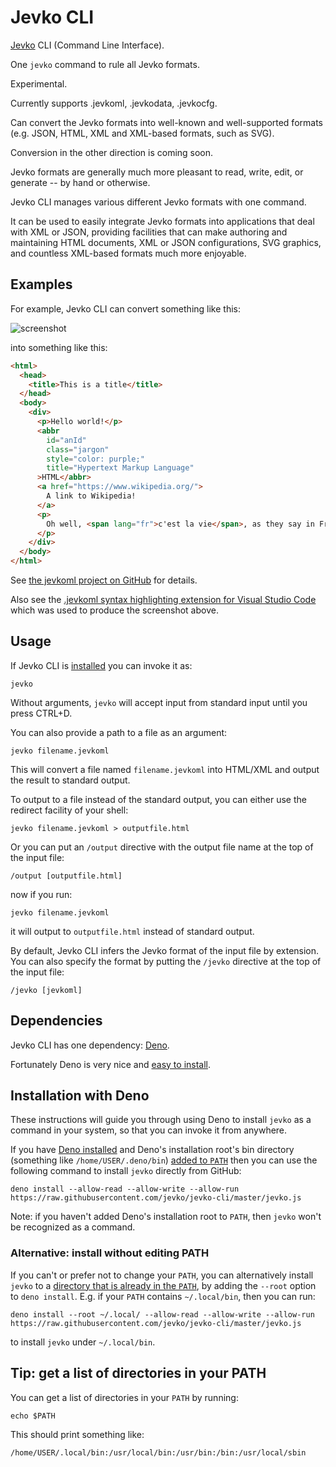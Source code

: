 # Jevko CLI

[Jevko](https://jevko.org) CLI (Command Line Interface).

One `jevko` command to rule all Jevko formats.

Experimental.

Currently supports .jevkoml, .jevkodata, .jevkocfg.

Can convert the Jevko formats into well-known and well-supported formats (e.g. JSON, HTML, XML and XML-based formats, such as SVG).

Conversion in the other direction is coming soon.

Jevko formats are generally much more pleasant to read, write, edit, or generate -- by hand or otherwise.

Jevko CLI manages various different Jevko formats with one command.

It can be used to easily integrate Jevko formats into applications that deal with XML or JSON, providing facilities that can make authoring and maintaining HTML documents, XML or JSON configurations, SVG graphics, and countless XML-based formats much more enjoyable.

<!-- In the future, JevkoML could also be used directly by various tools, for increased efficiency. -->

## Examples

For example, Jevko CLI can convert something like this:

<!-- [ ] see a version with syntax highlighting (htmlpreview), [x] get a syntax highlighting extension for visual studio code -->

![screenshot](screenshot.png)

into something like this:

```HTML
<html>
  <head>
    <title>This is a title</title>
  </head>
  <body>
    <div>
      <p>Hello world!</p>
      <abbr
        id="anId"
        class="jargon"
        style="color: purple;"
        title="Hypertext Markup Language"
      >HTML</abbr>
      <a href="https://www.wikipedia.org/">
        A link to Wikipedia!
      </a>
      <p>
        Oh well, <span lang="fr">c'est la vie</span>, as they say in France.
      </p>
    </div>
  </body>
</html>
```

See [the jevkoml project on GitHub](https://github.com/jevko/jevkoml) for details.

Also see the [.jevkoml syntax highlighting extension for Visual Studio Code](https://github.com/jevko/jevkoml-basic-highlighting-vscode) which was used to produce the screenshot above.

## Usage

If Jevko CLI is [installed](#installation-with-deno) you can invoke it as:

```
jevko
```

Without arguments, `jevko` will accept input from standard input until you press CTRL+D.

<!-- todo?: mvp console highlighting? -->

You can also provide a path to a file as an argument:

<!-- get syntax highlighting for vscode -->

```
jevko filename.jevkoml
```

This will convert a file named `filename.jevkoml` into HTML/XML and output the result to standard output.

To output to a file instead of the standard output, you can either use the redirect facility of your shell:

```
jevko filename.jevkoml > outputfile.html
```

Or you can put an `/output` directive with the output file name at the top of the input file:

```
/output [outputfile.html]
```

now if you run:

```
jevko filename.jevkoml
```

it will output to `outputfile.html` instead of standard output.

By default, Jevko CLI infers the Jevko format of the input file by extension. You can also specify the format by putting the `/jevko` directive at the top of the input file:

```
/jevko [jevkoml]
```

## Dependencies

Jevko CLI has one dependency: [Deno](https://deno.land/).

Fortunately Deno is very nice and [easy to install](https://deno.land/manual@v1.28.1/getting_started/installation).

<!-- I recommend installing it, as it makes installing and managing `jevko` easy and efficient. -->

## Installation with Deno

These instructions will guide you through using Deno to install `jevko` as a command in your system, so that you can invoke it from anywhere.

If you have [Deno installed](#dependencies) and Deno's installation root's bin directory (something like `/home/USER/.deno/bin`) [added to `PATH`](#tip-get-a-list-of-directories-in-your-path) then you can use the following command to install `jevko` directly from GitHub:

```
deno install --allow-read --allow-write --allow-run https://raw.githubusercontent.com/jevko/jevko-cli/master/jevko.js
```

Note: if you haven't added Deno's installation root to `PATH`, then `jevko` won't be recognized as a command.

### Alternative: install without editing PATH

If you can't or prefer not to change your `PATH`, you can alternatively install `jevko` to a [directory that is already in the `PATH`](#tip-get-a-list-of-directories-in-your-path), by adding the `--root` option to `deno install`. E.g. if your `PATH` contains `~/.local/bin`, then you can run:

```
deno install --root ~/.local/ --allow-read --allow-write --allow-run https://raw.githubusercontent.com/jevko/jevko-cli/master/jevko.js
```

to install `jevko` under `~/.local/bin`.

## Tip: get a list of directories in your PATH

You can get a list of directories in your `PATH` by running:

```
echo $PATH
```

This should print something like:

```
/home/USER/.local/bin:/usr/local/bin:/usr/bin:/bin:/usr/local/sbin
```
